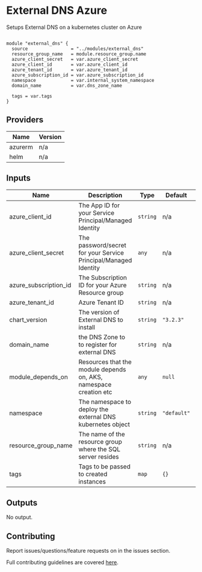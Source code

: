 # External DNS Azure
Setups External DNS on a kubernetes cluster on Azure
```hcl

module "external_dns" {
  source                = "../modules/external_dns"
  resource_group_name   = module.resource_group.name
  azure_client_secret   = var.azure_client_secret
  azure_client_id       = var.azure_client_id
  azure_tenant_id       = var.azure_tenant_id
  azure_subscription_id = var.azure_subscription_id
  namespace             = var.internal_system_namespace
  domain_name           = var.dns_zone_name

  tags = var.tags
}
```


## Providers

| Name | Version |
|------|---------|
| azurerm | n/a |
| helm | n/a |

## Inputs

| Name | Description | Type | Default | Required |
|------|-------------|------|---------|:--------:|
| azure\_client\_id | The App ID for your Service Principal/Managed Identity | `string` | n/a | yes |
| azure\_client\_secret | The password/secret for your Service Principal/Managed Identity | `any` | n/a | yes |
| azure\_subscription\_id | The Subscription ID for your Azure Resource group | `string` | n/a | yes |
| azure\_tenant\_id | Azure Tenant ID | `string` | n/a | yes |
| chart\_version | The version of External DNS to install | `string` | `"3.2.3"` | no |
| domain\_name | the DNS Zone to to register for external DNS | `string` | n/a | yes |
| module\_depends\_on | Resources that the module depends on, AKS, namespace creation etc | `any` | `null` | no |
| namespace | The namespace to deploy the external DNS kubernetes object | `string` | `"default"` | no |
| resource\_group\_name | The name of the resource group where the SQL server resides | `string` | n/a | yes |
| tags | Tags to be passed to created instances | `map` | `{}` | no |

## Outputs

No output.

## Contributing

Report issues/questions/feature requests on in the issues section.

Full contributing guidelines are covered [here](CONTRIBUTING.md).
